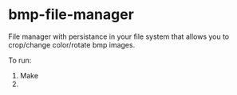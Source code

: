 # bmp-file-manager
File manager with persistance in your file system that allows you to crop/change color/rotate bmp images.

To run:
  1) Make
  2)

